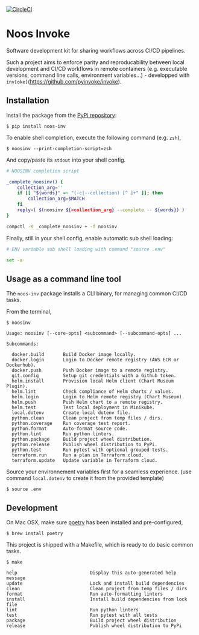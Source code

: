 [![CircleCI](https://circleci.com/gh/noosenergy/noos-invoke.svg?style=svg&circle-token=5b4d9fc54d8987081b7c4a9a79fa8b436e70930c)](https://circleci.com/gh/noosenergy/noos-invoke)

# Noos Invoke

Software development kit for sharing workflows across CI/CD pipelines.

Such a project aims to enforce parity and reproducability between local development and CI/CD workflows in remote containers (e.g. executable versions, command line calls, environment variables...) - developped with `inv[oke]`(https://github.com/pyinvoke/invoke).

## Installation

Install the package from the [PyPi repository](https://pypi.org/project/noos-inv/):

    $ pip install noos-inv

To enable shell completion, execute the following command (e.g. `zsh`),

    $ noosinv --print-completion-script=zsh

And copy/paste its `stdout` into your shell config.

```bash
# NOOSINV completion script

_complete_noosinv() {
    collection_arg=''
    if [[ "${words}" =~ "(-c|--collection) [^ ]+" ]]; then
        collection_arg=$MATCH
    fi
    reply=( $(noosinv ${=collection_arg} --complete -- ${words}) )
}

compctl -K _complete_noosinv + -f noosinv
```

Finally, still in your shell config, enable automatic sub shell loading:

```bash
# ENV variable sub shell loading with command "source .env"

set -a
```

## Usage as a command line tool

The `noos-inv` package installs a CLI binary, for managing common CI/CD tasks.

From the terminal,

```
$ noosinv

Usage: noosinv [--core-opts] <subcommand> [--subcommand-opts] ...

Subcommands:

  docker.build       Build Docker image locally.
  docker.login       Login to Docker remote registry (AWS ECR or Dockerhub).
  docker.push        Push Docker image to a remote registry.
  git.config         Setup git credentials with a Github token.
  helm.install       Provision local Helm client (Chart Museum Plugin).
  helm.lint          Check compliance of Helm charts / values.
  helm.login         Login to Helm remote registry (Chart Museum).
  helm.push          Push Helm chart to a remote registry.
  helm.test          Test local deployment in Minikube.
  local.dotenv       Create local dotenv file.
  python.clean       Clean project from temp files / dirs.
  python.coverage    Run coverage test report.
  python.format      Auto-format source code.
  python.lint        Run python linters.
  python.package     Build project wheel distribution.
  python.release     Publish wheel distribution to PyPi.
  python.test        Run pytest with optional grouped tests.
  terraform.run      Run a plan in Terraform cloud.
  terraform.update   Update variable in Terraform cloud.
```

Source your environnement variables first for a seamless experience.
(use command `local.dotenv` to create it from the provided template)

    $ source .env

## Development

On Mac OSX, make sure [poetry](https://python-poetry.org/) has been installed and pre-configured,

    $ brew install poetry

This project is shipped with a Makefile, which is ready to do basic common tasks.

```
$ make

help                           Display this auto-generated help message
update                         Lock and install build dependencies
clean                          Clean project from temp files / dirs
format                         Run auto-formatting linters
install                        Install build dependencies from lock file
lint                           Run python linters
test                           Run pytest with all tests
package                        Build project wheel distribution
release                        Publish wheel distribution to PyPi
```
